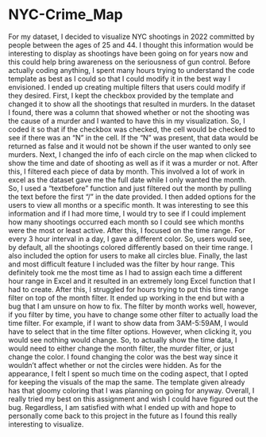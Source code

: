 # NYC-Crime_Map

For my dataset, I decided to visualize NYC shootings in 2022 committed by people between the ages of 25 and 44. I thought this information would be interesting to display as shootings have been going on for years now and this could help bring awareness on the seriousness of gun control. Before actually coding anything, I spent many hours trying to understand the code template as best as I could so that I could modify it in the best way I envisioned. I ended up creating multiple filters that users could modify if they desired. First, I kept the checkbox provided by the template and changed it to show all the shootings that resulted in murders. In the dataset I found, there was a column that showed whether or not the shooting was the cause of a murder and I wanted to have this in my visualization. So, I coded it so that if the checkbox was checked, the cell would be checked to see if there was an “N” in the cell. If the “N” was present, that data would be returned as false and it would not be shown if the user wanted to only see murders. Next, I changed the info of each circle on the map when clicked to show the time and date of shooting as well as if it was a murder or not. After this, I filtered each piece of data by month. This involved a lot of work in excel as the dataset gave me the full date while I only wanted the month. So, I used a “textbefore” function and just filtered out the month by pulling the text before the first “/” in the date provided. I then added options for the users to view all months or a specific month. It was interesting to see this information and if I had more time, I would try to see if I could implement how many shootings occurred each month so I could see which months were the most or least active. After this, I focused on the time range. For every 3 hour interval in a day, I gave a different color. So, users would see, by default, all the shootings colored differently based on their time range. I also included the option for users to make all circles blue. Finally, the last and most difficult feature I included was the filter by hour range. This definitely took me the most time as I had to assign each time a different hour range in Excel and it resulted in an extremely long Excel function that I had to create. After this, I struggled for hours trying to put this time range filter on top of the month filter. It ended up working in the end but with a bug that I am unsure on how to fix. The filter by month works well, however, if you filter by time, you have to change some other filter to actually load the time filter. For example, if I want to show data from 3AM-5:59AM, I would have to select that in the time filter options. However, when clicking it, you would see nothing would change. So, to actually show the time data, I would need to either change the month filter, the murder filter, or just change the color. I found changing the color was the best way since it wouldn’t affect whether or not the circles were hidden. As for the appearance, I felt I spent so much time on the coding aspect, that I opted for keeping the visuals of the map the same. The template given already has that gloomy coloring that I was planning on going for anyway. Overall, I really tried my best on this assignment and wish I could have figured out the bug. Regardless, I am satisfied with what I ended up with and hope to personally come back to this project in the future as I found this really interesting to visualize.
